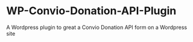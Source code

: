 WP-Convio-Donation-API-Plugin
=============================

A Wordpress plugin to great a Convio Donation API form on a Wordpress site